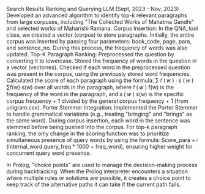 Search Results Ranking and Querying LLM (Sept, 2023 - Nov, 2023) Developed an advanced algorithm to identify top-k relevant paragraphs from large corpuses, including "The Collected Works of Mahatma Gandhi" and selected works of Maharishi Ramana. 
Corpus Insertion: In the QNA_tool class, we created a vector (corpus) to store paragraphs. 
Initially, the entire corpus was inserted by passing four parameters: book_code, page, para, and sentence_no. 
During this process, the frequency of words was also updated. 
Top-K Paragraph Ranking: Preprocessed the question by converting it to lowercase. Stored the frequency of words in the question in a vector (vector<Duo>res). 
Checked if each word in the preprocessed question was present in the corpus, using the previously stored word frequencies. 
Calculated the score of each paragraph using the formula: ∑ 𝑓 ( 𝑤 ) ⋅ 𝑠 ( 𝑤 ) ∑f(w)⋅s(w) over all words in the paragraph, where 𝑓 ( 𝑤 ) f(w) is the frequency of the word in the paragraph, and 𝑠 ( 𝑤 ) s(w) is the specific corpus frequency + 1 divided by the general corpus frequency + 1 (from unigram.csv). 
Porter Stemmer Integration: Implemented the Porter Stemmer to handle grammatical variations (e.g., treating "bringing" and "brings" as the same word). 
During corpus insertion, each word in the sentence was stemmed before being pushed into the corpus. For top-k paragraph ranking, the only change in the scoring function was to prioritize simultaneous presence of query words by using the formula: Score_para += (internal_word.query_freq * 1000 + freq_word), ensuring higher weight for concurrent query word presence.


In Prolog, "choice points" are used to manage the decision-making process during backtracking. When the Prolog interpreter encounters a situation where multiple rules or solutions are possible, it creates a choice point to keep track of the alternative paths it can take if the current path fails.
